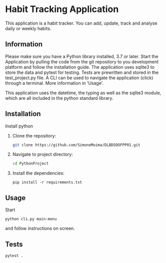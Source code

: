 # Habit Tracking Application

This application is a habit tracker. You can add, update, track and analyse daily or weekly habits. 

## Information
Please make sure you have a Python library installed, 3.7 or later. 
Start the Application by pulling the code from the git repository to you development platform and follow the installation guide.
The application uses sqlite3 to store the data and pytest for testing. Tests are prewritten and stored in the test_project.py file. 
A CLI can be used to navigate the application (click) through a terminal. More information in 'Usage'.

This application uses the datetime, the typing as well as the sqlite3 module,  which are all included in the python standard library.

## Installation
Install python
1. Clone the repository:
    ```bash
    git clone https://github.com/SimoneMoima/DLBDSOOFPP01.git
    ```
2. Navigate to project directory:
    ```bash
    cd PythonProject
    ```
3. Install the dependencies:
    ```shell
    pip install -r requirements.txt
    ```

## Usage

Start

```shell
python cli.py main-menu
```
and follow instructions on screen.

## Tests

```shell
pytest .
```